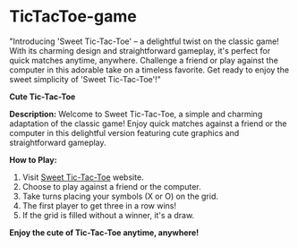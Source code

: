 # TicTacToe-game
"Introducing 'Sweet Tic-Tac-Toe' – a delightful twist on the classic game! With its charming design and straightforward gameplay, it's perfect for quick matches anytime, anywhere. Challenge a friend or play against the computer in this adorable take on a timeless favorite. Get ready to enjoy the sweet simplicity of 'Sweet Tic-Tac-Toe'!"

**Cute Tic-Tac-Toe**

**Description:**
Welcome to Sweet Tic-Tac-Toe, a simple and charming adaptation of the classic game! Enjoy quick matches against a friend or the computer in this delightful version featuring cute graphics and straightforward gameplay.

**How to Play:**
1. Visit [Sweet Tic-Tac-Toe](https://tictactoegame46.netlify.app/) website.
2. Choose to play against a friend or the computer.
3. Take turns placing your symbols (X or O) on the grid.
4. The first player to get three in a row wins!
5. If the grid is filled without a winner, it's a draw.

**Enjoy the cute of Tic-Tac-Toe anytime, anywhere!**
